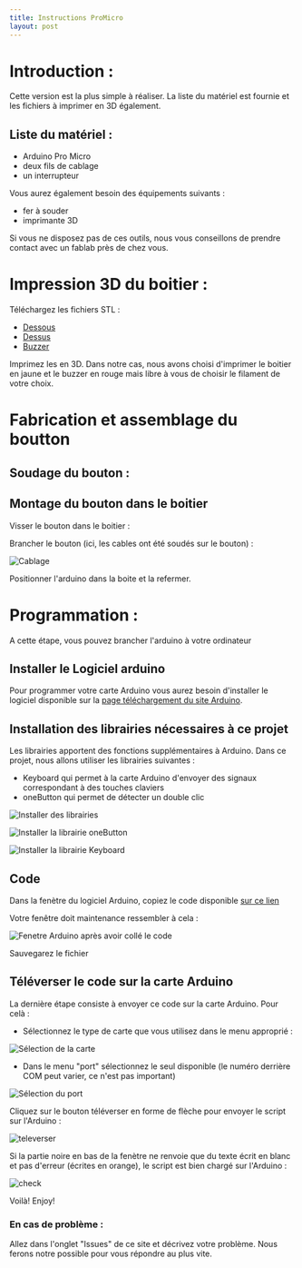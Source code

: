 ```yaml
---
title: Instructions ProMicro
layout: post
---
```


# Introduction :

Cette version est la plus simple à réaliser. La liste du matériel est fournie et les fichiers à imprimer en 3D également.

## Liste du matériel :
* Arduino Pro Micro
* deux fils de cablage
* un interrupteur

Vous aurez également besoin des équipements suivants :
* fer à souder
* imprimante 3D

Si vous ne disposez pas de ces outils, nous vous conseillons de prendre contact avec un fablab près de chez vous.

# Impression 3D du boitier :
Téléchargez les fichiers STL :
* [Dessous](CAO/STL/Dessous.stl)
* [Dessus](CAO/STL/dessus.stl)
* [Buzzer](CAO/STL/buzzer.stl)

Imprimez les en 3D. Dans notre cas, nous avons choisi d'imprimer le boitier en jaune et le buzzer en rouge mais libre à vous de choisir le filament de votre choix.

# Fabrication et assemblage du boutton

## Soudage du bouton :

## Montage du bouton dans le boitier

Visser le bouton dans le boitier :

Brancher le bouton (ici, les cables ont été soudés sur le bouton) :

![Cablage](IMG/wiring_leo_pro.png)

Positionner l'arduino dans la boite et la refermer.

# Programmation :
A cette étape, vous pouvez brancher l'arduino à votre ordinateur

## Installer le Logiciel arduino
Pour programmer votre carte Arduino vous aurez besoin d'installer le logiciel disponible sur la [page téléchargement du site Arduino](https://www.arduino.cc/en/Main/Software).

## Installation des librairies nécessaires à ce projet
Les librairies apportent des fonctions supplémentaires à Arduino. Dans ce projet, nous allons utiliser les librairies suivantes :
* Keyboard qui permet à la carte Arduino d'envoyer des signaux correspondant à des touches claviers
* oneButton qui permet de détecter un double clic

![Installer des librairies](IMG/inclurebiblio.png)

![Installer la librairie oneButton](IMG/oneButton.PNG)

![Installer la librairie Keyboard](IMG/keyboard.PNG)

## Code

Dans la fenètre du logiciel Arduino, copiez le code disponible [sur ce lien](Alt0183_ProMicro.ino)

Votre fenêtre doit maintenance ressembler à cela :

![Fenetre Arduino après avoir collé le code](IMG/arduino.PNG)

Sauvegarez le fichier

## Téléverser le code sur la carte Arduino

La dernière étape consiste à envoyer ce code sur la carte Arduino. Pour celà :

* Sélectionnez le type de carte que vous utilisez dans le menu approprié :

![Sélection de la carte](IMG/carte.png)

* Dans le menu "port" sélectionnez le seul disponible (le numéro derrière COM peut varier, ce n'est pas important)

![Sélection du port](IMG/port.png)

Cliquez sur le bouton téléverser en forme de flèche pour envoyer le script sur l'Arduino :

![televerser](IMG/televerser.PNG)

Si la partie noire en bas de la fenètre ne renvoie que du texte écrit en blanc et pas d'erreur (écrites en orange), le script est bien chargé sur l'Arduino :

![check](IMG/check.PNG)

Voilà! Enjoy!

### En cas de problème :

Allez dans l'onglet "Issues" de ce site et décrivez votre problème. Nous ferons notre possible pour vous répondre au plus vite.
